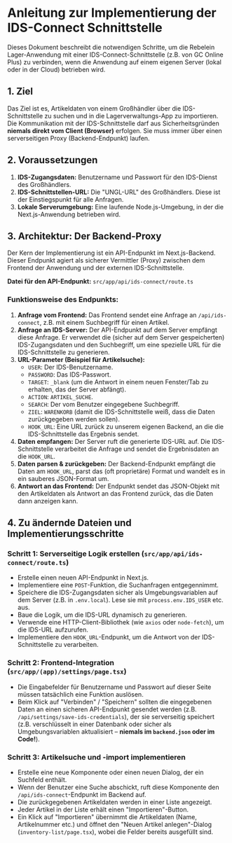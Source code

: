 # Anleitung zur Implementierung der IDS-Connect Schnittstelle

Dieses Dokument beschreibt die notwendigen Schritte, um die Rebelein Lager-Anwendung mit einer IDS-Connect-Schnittstelle (z.B. von GC Online Plus) zu verbinden, wenn die Anwendung auf einem eigenen Server (lokal oder in der Cloud) betrieben wird.

## 1. Ziel

Das Ziel ist es, Artikeldaten von einem Großhändler über die IDS-Schnittstelle zu suchen und in die Lagerverwaltungs-App zu importieren. Die Kommunikation mit der IDS-Schnittstelle darf aus Sicherheitsgründen **niemals direkt vom Client (Browser)** erfolgen. Sie muss immer über einen serverseitigen Proxy (Backend-Endpunkt) laufen.

## 2. Voraussetzungen

1.  **IDS-Zugangsdaten:** Benutzername und Passwort für den IDS-Dienst des Großhändlers.
2.  **IDS-Schnittstellen-URL:** Die "UNGL-URL" des Großhändlers. Diese ist der Einstiegspunkt für alle Anfragen.
3.  **Lokale Serverumgebung:** Eine laufende Node.js-Umgebung, in der die Next.js-Anwendung betrieben wird.

## 3. Architektur: Der Backend-Proxy

Der Kern der Implementierung ist ein API-Endpunkt im Next.js-Backend. Dieser Endpunkt agiert als sicherer Vermittler (Proxy) zwischen dem Frontend der Anwendung und der externen IDS-Schnittstelle.

**Datei für den API-Endpunkt:** `src/app/api/ids-connect/route.ts`

### Funktionsweise des Endpunkts:

1.  **Anfrage vom Frontend:** Das Frontend sendet eine Anfrage an `/api/ids-connect`, z.B. mit einem Suchbegriff für einen Artikel.
2.  **Anfrage an IDS-Server:** Der API-Endpunkt auf dem Server empfängt diese Anfrage. Er verwendet die (sicher auf dem Server gespeicherten) IDS-Zugangsdaten und den Suchbegriff, um eine spezielle URL für die IDS-Schnittstelle zu generieren.
3.  **URL-Parameter (Beispiel für Artikelsuche):**
    *   `USER`: Der IDS-Benutzername.
    *   `PASSWORD`: Das IDS-Passwort.
    *   `TARGET`: `_blank` (um die Antwort in einem neuen Fenster/Tab zu erhalten, das der Server abfängt).
    *   `ACTION`: `ARTIKEL_SUCHE`.
    *   `SEARCH`: Der vom Benutzer eingegebene Suchbegriff.
    *   `ZIEL`: `WARENKORB` (damit die IDS-Schnittstelle weiß, dass die Daten zurückgegeben werden sollen).
    *   `HOOK_URL`: Eine URL zurück zu unserem eigenen Backend, an die die IDS-Schnittstelle das Ergebnis sendet.
4.  **Daten empfangen:** Der Server ruft die generierte IDS-URL auf. Die IDS-Schnittstelle verarbeitet die Anfrage und sendet die Ergebnisdaten an die `HOOK_URL`.
5.  **Daten parsen & zurückgeben:** Der Backend-Endpunkt empfängt die Daten am `HOOK_URL`, parst das (oft proprietäre) Format und wandelt es in ein sauberes JSON-Format um.
6.  **Antwort an das Frontend:** Der Endpunkt sendet das JSON-Objekt mit den Artikeldaten als Antwort an das Frontend zurück, das die Daten dann anzeigen kann.

## 4. Zu ändernde Dateien und Implementierungsschritte

### Schritt 1: Serverseitige Logik erstellen (`src/app/api/ids-connect/route.ts`)

-   Erstelle einen neuen API-Endpunkt in Next.js.
-   Implementiere eine `POST`-Funktion, die Suchanfragen entgegennimmt.
-   Speichere die IDS-Zugangsdaten sicher als Umgebungsvariablen auf dem Server (z.B. in `.env.local`). Lese sie mit `process.env.IDS_USER` etc. aus.
-   Baue die Logik, um die IDS-URL dynamisch zu generieren.
-   Verwende eine HTTP-Client-Bibliothek (wie `axios` oder `node-fetch`), um die IDS-URL aufzurufen.
-   Implementiere den `HOOK_URL`-Endpunkt, um die Antwort von der IDS-Schnittstelle zu verarbeiten.

### Schritt 2: Frontend-Integration (`src/app/(app)/settings/page.tsx`)

-   Die Eingabefelder für Benutzername und Passwort auf dieser Seite müssen tatsächlich eine Funktion auslösen.
-   Beim Klick auf "Verbinden" / "Speichern" sollten die eingegebenen Daten an einen sicheren API-Endpunkt gesendet werden (z.B. `/api/settings/save-ids-credentials`), der sie serverseitig speichert (z.B. verschlüsselt in einer Datenbank oder sicher als Umgebungsvariablen aktualisiert – **niemals im `backend.json` oder im Code!**).

### Schritt 3: Artikelsuche und -import implementieren

-   Erstelle eine neue Komponente oder einen neuen Dialog, der ein Suchfeld enthält.
-   Wenn der Benutzer eine Suche abschickt, ruft diese Komponente den `/api/ids-connect`-Endpunkt im Backend auf.
-   Die zurückgegebenen Artikeldaten werden in einer Liste angezeigt.
-   Jeder Artikel in der Liste erhält einen "Importieren"-Button.
-   Ein Klick auf "Importieren" übernimmt die Artikeldaten (Name, Artikelnummer etc.) und öffnet den "Neuen Artikel anlegen"-Dialog (`inventory-list/page.tsx`), wobei die Felder bereits ausgefüllt sind.